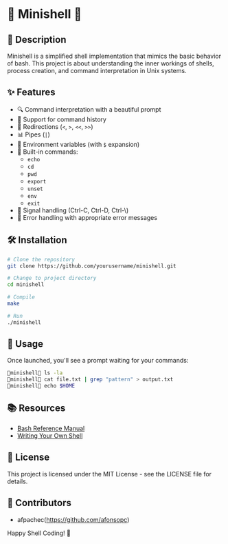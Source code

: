 # 🐚 Minishell 🐚

## 📝 Description

Minishell is a simplified shell implementation that mimics the basic behavior of bash. This project is about understanding the inner workings of shells, process creation, and command interpretation in Unix systems.

## ✨ Features

- 🔍 Command interpretation with a beautiful prompt
- 🔄 Support for command history
- 🔀 Redirections (`<`, `>`, `<<`, `>>`)
- 📊 Pipes (`|`)
- 🌿 Environment variables (with `$` expansion)
- 💼 Built-in commands:
	- `echo`
	- `cd`
	- `pwd`
	- `export`
	- `unset`
	- `env`
	- `exit`
- 📢 Signal handling (Ctrl-C, Ctrl-D, Ctrl-\\)
- 🚫 Error handling with appropriate error messages

## 🛠️ Installation

```bash
# Clone the repository
git clone https://github.com/yourusername/minishell.git

# Change to project directory
cd minishell

# Compile
make

# Run
./minishell
```

## 🚀 Usage

Once launched, you'll see a prompt waiting for your commands:

```bash
🐚minishell🐚 ls -la
🐚minishell🐚 cat file.txt | grep "pattern" > output.txt
🐚minishell🐚 echo $HOME
```

## 📚 Resources

- [Bash Reference Manual](https://www.gnu.org/software/bash/manual/bash.html)
- [Writing Your Own Shell](https://www.cs.purdue.edu/homes/grr/SystemsProgrammingBook/Book/Chapter5-WritingYourOwnShell.pdf)

## 📄 License

This project is licensed under the MIT License - see the LICENSE file for details.

## 👥 Contributors

- afpachec(https://github.com/afonsopc)

Happy Shell Coding! 🎉